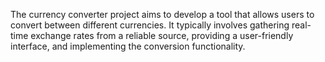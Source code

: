 The currency converter project aims to develop a tool that allows users to convert between different currencies. It typically involves gathering real-time exchange rates from a reliable source, providing a user-friendly interface, and implementing the conversion functionality.
